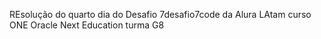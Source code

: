REsolução do quarto dia do Desafio 7desafio7code da Alura LAtam curso ONE Oracle Next Education turma G8
